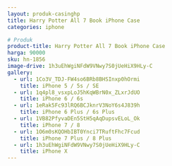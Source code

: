 ```yaml
---
layout: produk-casinghp
title: Harry Potter All 7 Book iPhone Case
categories: iphone

# Produk
product-title: Harry Potter All 7 Book iPhone Case
harga: 90000
sku: hn-1856
image-drive: 1h3uEhWgiNFdW9VNwy7S0jUeHiX9HLy-C
gallery:
  - url: 1Co3V_TDJ-FW4so6BRb8BHSInxp0hOrmi
    title: iPhone 5 / 5s / SE
  - url: 1q4pl8_vsxpLoJ5hKqWBrN0x_ZLxrJdUO
    title: iPhone 6 / 6s
  - url: 1eRak5Fc93lRQ6BCJknrV3NoY6s4J839h
    title: iPhone 6 Plus / 6s Plus
  - url: 1VB82PfyvaDEn5StH5qAqDupsvELoL_Ok
    title: iPhone 7 / 8
  - url: 1O6m0sKQOHbIBT0Ynci7TRuftFhc7Fcud
    title: iPhone 7 Plus / 8 Plus
  - url: 1h3uEhWgiNFdW9VNwy7S0jUeHiX9HLy-C
    title: iPhone X
---
```

